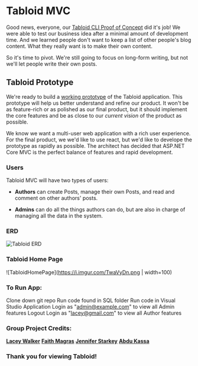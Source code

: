 # Tabloid MVC

Good news, everyone, our [Tabloid CLI Proof of Concept](https://github.com/nashville-software-school/TabloidCLI) did it's job! We were able to test our business idea after a minimal amount of development time. And we learned people don't want to keep a list of other people's blog content. What they really want is to make their own content.

So it's time to pivot. We're still going to focus on long-form writing, but not we'll let people write their own posts.

## Tabloid Prototype

We're ready to build a [working prototype](https://en.wikipedia.org/wiki/Prototype) of the Tabloid application. This prototype will help us better understand and refine our product. It won't be as feature-rich or as polished as our final product, but it should implement the core features and be as close to our _current vision_ of the product as possible. 

We know we want a multi-user web application with a rich user experience. For the final product, we we'd like to use react, but we'd like to develope the prototype as rapidly as possible. The architect has decided that ASP<span>.NET</span> Core MVC is the perfect balance of features and rapid development.

### Users

Tabloid MVC will have two types of users:

* **Authors** can create Posts, manage their own Posts, and read and comment on other authors' posts.

* **Admins** can do all the things authors can do, but are also in charge of managing all the data in the system.

### ERD

![Tabloid ERD](./Tabloid.png)

### Tabloid Home Page

![TabloidHomePage](https://i.imgur.com/TwaVyDn.png | width=100)

### To Run App:
Clone down git repo
Run code found in SQL folder
Run code in Visual Studio Application
Login as "admin@example.com" to view all Admin features
Logout
Login as "lacey@gmail.com" to view all Author features

### Group Project Credits:
**<td><a href="https://github.com/laceywalkerr">Lacey Walker</a></td>**
**<td><a href="https://github.com/bdanielle092">Faith Magras</a></td>**
**<td><a href="https://github.com/jenniferstarkey">Jennifer Starkey</a></td>**
**<td><a href="https://github.com/Abdurehman05">Abdu Kassa</a></td>**

### Thank you for viewing Tabloid!
